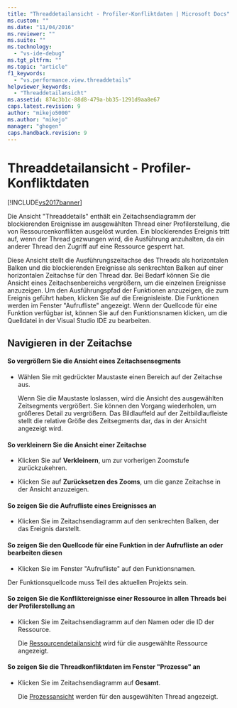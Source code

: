```yaml
---
title: "Threaddetailansicht - Profiler-Konfliktdaten | Microsoft Docs"
ms.custom: ""
ms.date: "11/04/2016"
ms.reviewer: ""
ms.suite: ""
ms.technology: 
  - "vs-ide-debug"
ms.tgt_pltfrm: ""
ms.topic: "article"
f1_keywords: 
  - "vs.performance.view.threaddetails"
helpviewer_keywords: 
  - "Threaddetailansicht"
ms.assetid: 874c3b1c-88d8-479a-bb35-1291d9aa8e67
caps.latest.revision: 9
author: "mikejo5000"
ms.author: "mikejo"
manager: "ghogen"
caps.handback.revision: 9
---
```

# Threaddetailansicht - Profiler-Konfliktdaten
[!INCLUDE[vs2017banner](../code-quality/includes/vs2017banner.md)]

Die Ansicht "Threaddetails" enthält ein Zeitachsendiagramm der blockierenden Ereignisse im ausgewählten Thread einer Profilerstellung, die von Ressourcenkonflikten ausgelöst wurden.  Ein blockierendes Ereignis tritt auf, wenn der Thread gezwungen wird, die Ausführung anzuhalten, da ein anderer Thread den Zugriff auf eine Ressource gesperrt hat.  
  
 Diese Ansicht stellt die Ausführungszeitachse des Threads als horizontalen Balken und die blockierenden Ereignisse als senkrechten Balken auf einer horizontalen Zeitachse für den Thread dar.  Bei Bedarf können Sie die Ansicht eines Zeitachsenbereichs vergrößern, um die einzelnen Ereignisse anzuzeigen.  Um den Ausführungspfad der Funktionen anzuzeigen, die zum Ereignis geführt haben, klicken Sie auf die Ereignisleiste.  Die Funktionen werden im Fenster "Aufrufliste" angezeigt.  Wenn der Quellcode für eine Funktion verfügbar ist, können Sie auf den Funktionsnamen klicken, um die Quelldatei in der Visual Studio IDE zu bearbeiten.  
  
## Navigieren in der Zeitachse  
  
#### So vergrößern Sie die Ansicht eines Zeitachsensegments  
  
-   Wählen Sie mit gedrückter Maustaste einen Bereich auf der Zeitachse aus.  
  
     Wenn Sie die Maustaste loslassen, wird die Ansicht des ausgewählten Zeitsegments vergrößert.  Sie können den Vorgang wiederholen, um größeres Detail zu vergrößern.  Das Bildlauffeld auf der Zeitbildlaufleiste stellt die relative Größe des Zeitsegments dar, das in der Ansicht angezeigt wird.  
  
#### So verkleinern Sie die Ansicht einer Zeitachse  
  
-   Klicken Sie auf **Verkleinern**, um zur vorherigen Zoomstufe zurückzukehren.  
  
-   Klicken Sie auf **Zurücksetzen des Zooms**, um die ganze Zeitachse in der Ansicht anzuzeigen.  
  
#### So zeigen Sie die Aufrufliste eines Ereignisses an  
  
-   Klicken Sie im Zeitachsendiagramm auf den senkrechten Balken, der das Ereignis darstellt.  
  
#### So zeigen Sie den Quellcode für eine Funktion in der Aufrufliste an oder bearbeiten diesen  
  
-   Klicken Sie im Fenster "Aufrufliste" auf den Funktionsnamen.  
  
 Der Funktionsquellcode muss Teil des aktuellen Projekts sein.  
  
#### So zeigen Sie die Konfliktereignisse einer Ressource in allen Threads bei der Profilerstellung an  
  
-   Klicken Sie im Zeitachsendiagramm auf den Namen oder die ID der Ressource.  
  
     Die [Ressourcendetailansicht](../profiling/resource-details-view-contention-data.md) wird für die ausgewählte Ressource angezeigt.  
  
#### So zeigen Sie die Threadkonfliktdaten im Fenster "Prozesse" an  
  
-   Klicken Sie im Zeitachsendiagramm auf **Gesamt**.  
  
     Die [Prozessansicht](../profiling/process-view-contention-data.md) werden für den ausgewählten Thread angezeigt.